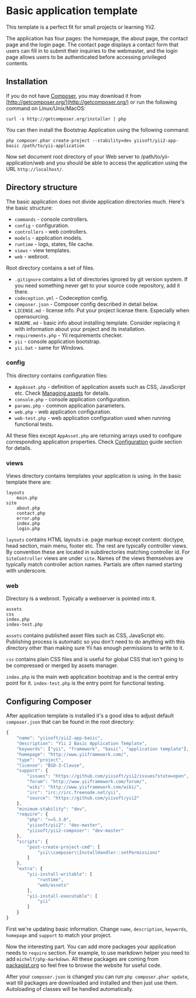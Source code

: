 Basic application template
==========================

This template is a perfect fit for small projects or learning Yii2.

The application has four pages: the homepage, the about page, the contact page and the login page.
The contact page displays a contact form that users can fill in to submit their inquiries to the webmaster,
and the login page allows users to be authenticated before accessing privileged contents.

Installation
------------

If you do not have [Composer](http://getcomposer.org/), you may download it from
[http://getcomposer.org/](http://getcomposer.org/) or run the following command on Linux/Unix/MacOS:

~~~
curl -s http://getcomposer.org/installer | php
~~~

You can then install the Bootstrap Application using the following command:

~~~
php composer.phar create-project --stability=dev yiisoft/yii2-app-basic /path/to/yii-application
~~~

Now set document root directory of your Web server to /path/to/yii-application/web and you should be able to access the application using the URL `http://localhost/`.

Directory structure
-------------------

The basic application does not divide application directories much. Here's the basic structure:

- `commands` - console controllers.
- `config` - configuration.
- `controllers` - web controllers.
- `models` - application models.
- `runtime` - logs, states, file cache.
- `views` - view templates.
- `web` - webroot.

Root directory contains a set of files.

- `.gitignore` contains a list of directories ignored by git version system. If you need something never get to your source
code repository, add it there.
- `codeception.yml` - Codeception config.
- `composer.json` - Composer config described in detail below.
- `LICENSE.md` - license info. Put your project license there. Especially when opensourcing.
- `README.md` - basic info about installing template. Consider replacing it with information about your project and its
  installation.
- `requirements.php` - Yii requirements checker.
- `yii` - console application bootstrap.
- `yii.bat` - same for Windows.


### config

This directory contains configuration files:

- `AppAsset.php` - definition of application assets such as CSS, JavaScript etc. Check [Managing assets](assets.md) for
  details.
- `console.php` - console application configuration.
- `params.php` - common application parameters.
- `web.php` - web application configuration.
- `web-test.php` - web application configuration used when running functional tests.

All these files except `AppAsset.php` are returning arrays used to configure corresponding application properties. Check
[Configuration](configuration.md) guide section for details.

### views

Views directory contains templates your application is using. In the basic template there are:

```
layouts
	main.php
site
	about.php
	contact.php
	error.php
	index.php
	login.php
```

`layouts` contains HTML layouts i.e. page markup except content: doctype, head section, main menu, footer etc.
The rest are typically controller views. By convention these are located in subdirectories matching controller id. For
`SiteController` views are under `site`. Names of the views themselves are typically match controller action names.
Partials are often named starting with underscore.

### web

Directory is a webroot. Typically a webserver is pointed into it.

```
assets
css
index.php
index-test.php
```

`assets` contains published asset files such as CSS, JavaScript etc. Publishing process is automatic so you don't need
to do anything with this directory other than making sure Yii has enough permissions to write to it.

`css` contains plain CSS files and is useful for global CSS that isn't going to be compressed or merged by assets manager.

`index.php` is the main web application bootstrap and is the central entry point for it. `index-test.php` is the entry
point for functional testing.

Configuring Composer
--------------------

After application template is installed it's a good idea to adjust default `composer.json` that can be found in the root
directory:

```javascript
{
	"name": "yiisoft/yii2-app-basic",
	"description": "Yii 2 Basic Application Template",
	"keywords": ["yii", "framework", "basic", "application template"],
	"homepage": "http://www.yiiframework.com/",
	"type": "project",
	"license": "BSD-3-Clause",
	"support": {
		"issues": "https://github.com/yiisoft/yii2/issues?state=open",
		"forum": "http://www.yiiframework.com/forum/",
		"wiki": "http://www.yiiframework.com/wiki/",
		"irc": "irc://irc.freenode.net/yii",
		"source": "https://github.com/yiisoft/yii2"
	},
	"minimum-stability": "dev",
	"require": {
		"php": ">=5.3.0",
		"yiisoft/yii2": "dev-master",
		"yiisoft/yii2-composer": "dev-master"
	},
	"scripts": {
		"post-create-project-cmd": [
			"yii\\composer\\InstallHandler::setPermissions"
		]
	},
	"extra": {
		"yii-install-writable": [
			"runtime",
			"web/assets"
		],
		"yii-install-executable": [
			"yii"
		]
	}
}
```

First we're updating basic information. Change `name`, `description`, `keywords`, `homepage` and `support` to match
your project.

Now the interesting part. You can add more packages your application needs to `require` section.
For example, to use markdown helper you need to add `michelf/php-markdown`. All these packages are coming from
[packagist.org](https://packagist.org/) so feel free to browse the website for useful code.

After your `composer.json` is changed you can run `php composer.phar update`, wait till packages are downloaded and
installed and then just use them. Autoloading of classes will be handled automatically.
